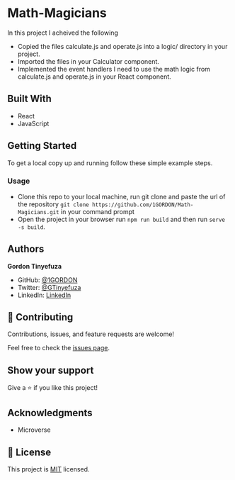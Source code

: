# Math-Magicians

In this project I acheived the following

- Copied the files calculate.js and operate.js into a logic/ directory in your project.
- Imported the files in your Calculator component.
- Implemented the event handlers I need to use the math logic from calculate.js and operate.js in your React component.

## Built With

- React
- JavaScript

## Getting Started

To get a local copy up and running follow these simple example steps.

### Usage

- Clone this repo to your local machine, run git clone and paste the url of the repository
  `git clone https://github.com/1GORDON/Math-Magicians.git` in your command prompt
- Open the project in your browser run `npm run build` and then run `serve -s build`.

## Authors

**Gordon Tinyefuza**

- GitHub: [@1GORDON](https://github.com/1GORDON)
- Twitter: [@GTinyefuza](https://twitter.com/Tinyefuza)
- LinkedIn: [LinkedIn](www.linkedin.com/in/tinyefuza-gordon-935747213)

## 🤝 Contributing

Contributions, issues, and feature requests are welcome!

Feel free to check the [issues page](https://github.com/1GORDON/gitflow/issues).

## Show your support

Give a ⭐️ if you like this project!

## Acknowledgments

- Microverse

## 📝 License

This project is [MIT](./MIT.md) licensed.
